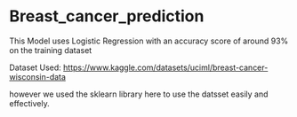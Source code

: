 # Breast_cancer_prediction


This Model uses Logistic Regression with an accuracy score of around 93% on the training dataset


Dataset Used: https://www.kaggle.com/datasets/uciml/breast-cancer-wisconsin-data

however we used the sklearn library here to use the datsset easily and effectively.
